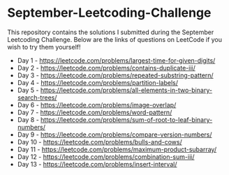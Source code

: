 # September-Leetcoding-Challenge

This repository contains the solutions I submitted during the September Leetcoding Challenge. Below are the links of questions on LeetCode if you wish to try them yourself!

* Day 1 - https://leetcode.com/problems/largest-time-for-given-digits/
* Day 2 - https://leetcode.com/problems/contains-duplicate-iii/
* Day 3 - https://leetcode.com/problems/repeated-substring-pattern/
* Day 4 - https://leetcode.com/problems/partition-labels/
* Day 5 - https://leetcode.com/problems/all-elements-in-two-binary-search-trees/
* Day 6 - https://leetcode.com/problems/image-overlap/
* Day 7 - https://leetcode.com/problems/word-pattern/
* Day 8 - https://leetcode.com/problems/sum-of-root-to-leaf-binary-numbers/
* Day 9 - https://leetcode.com/problems/compare-version-numbers/
* Day 10 - https://leetcode.com/problems/bulls-and-cows/
* Day 11 - https://leetcode.com/problems/maximum-product-subarray/
* Day 12 - https://leetcode.com/problems/combination-sum-iii/
* Day 13 - https://leetcode.com/problems/insert-interval/
